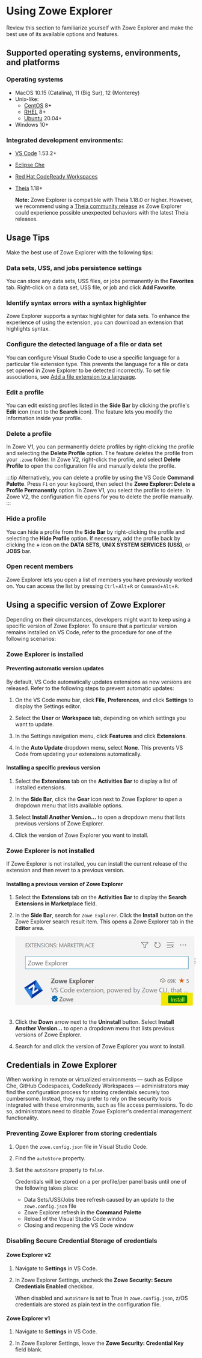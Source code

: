 # Using Zowe Explorer

Review this section to familiarize yourself with Zowe Explorer and make the best use of its available options and features.

## Supported operating systems, environments, and platforms

### Operating systems

- MacOS 10.15 (Catalina), 11 (Big Sur), 12 (Monterey)
- Unix-like:
   - [CentOS](https://www.centos.org/) 8+
   - [RHEL](https://www.redhat.com/en/technologies/linux-platforms/enterprise-linux) 8+
   - [Ubuntu](https://ubuntu.com/) 20.04+
- Windows 10+

### Integrated development environments: 

- [VS Code](https://code.visualstudio.com/) 1.53.2+
- [Eclipse Che](https://www.eclipse.org/che/)
- [Red Hat CodeReady Workspaces](https://www.redhat.com/en/technologies/jboss-middleware/codeready-workspaces)
- [Theia](https://theia-ide.org/) 1.18+

   **Note:** Zowe Explorer is compatible with Theia 1.18.0 or higher. However, we recommend using a [Theia community release](https://theia-ide.org/releases/) as Zowe Explorer could experience possible unexpected behaviors with the latest Theia releases.

## Usage Tips

Make the best use of Zowe Explorer with the following tips:

### Data sets, USS, and jobs persistence settings
You can store any data sets, USS files, or jobs permanently in the **Favorites** tab. Right-click on a data set, USS file, or job and click **Add Favorite**.

### Identify syntax errors with a syntax highlighter
Zowe Explorer supports a syntax highlighter for data sets. To enhance the experience of using the extension, you can download an extension that highlights syntax.

### Configure the detected language of a file or data set

You can configure Visual Studio Code to use a specific language for a particular file extension type. This prevents the language for a file or data set opened in Zowe Explorer to be detected incorrectly. To set file associations, see [Add a file extension to a language](https://code.visualstudio.com/docs/languages/overview#_add-a-file-extension-to-a-language).

### Edit a profile
You can edit existing profiles listed in the **Side Bar** by clicking the profile's **Edit** icon (next to the **Search** icon). The feature lets you modify the information inside your profile.

### Delete a profile
In Zowe V1, you can permanently delete profiles by right-clicking the profile and selecting the **Delete Profile** option. The feature deletes the profile from your `.zowe` folder. In Zowe V2, right-click the profile, and select **Delete Profile** to open the configuration file and manually delete the profile.

:::tip
Alternatively, you can delete a profile  by using the VS Code **Command Palette**. Press `F1` on your keyboard, then select the **Zowe Explorer: Delete a Profile Permanently** option. In Zowe V1, you select the profile to delete. In Zowe V2, the configuration file opens for you to delete the profile manually.
:::

### Hide a profile
You can hide a profile from the **Side Bar** by right-clicking the profile and selecting the **Hide Profile** option. If necessary, add the profile back by clicking the **+** icon on the **DATA SETS**, **UNIX SYSTEM SERVICES (USS)**, or **JOBS** bar.

### Open recent members
Zowe Explorer lets you open a list of members you have previously worked on. You can access the list by pressing `Ctrl`+`Alt`+`R` or `Command`+`Alt`+`R`.

## Using a specific version of Zowe Explorer

Depending on their circumstances, developers might want to keep using a specific version of Zowe Explorer. To ensure that a particular version remains installed on VS Code, refer to the procedure for one of the following scenarios:

### Zowe Explorer is installed

#### **Preventing automatic version updates**

By default, VS Code automatically updates extensions as new versions are released. Refer to the following steps to prevent automatic updates:

1. On the VS Code menu bar, click **File**, **Preferences**, and click **Settings** to display the Settings editor.

2. Select the **User** or **Workspace** tab, depending on which settings you want to update.
3. In the Settings navigation menu, click **Features** and click **Extensions**.
4. In the **Auto Update** dropdown menu, select **None**. This prevents VS Code from updating your extensions automatically.

#### **Installing a specific previous version**

1. Select the **Extensions** tab on the **Activities Bar** to display a list of installed extensions.

2. In the **Side Bar**, click the **Gear** icon next to Zowe Explorer to open a dropdown menu that lists available options.
3. Select **Install Another Version…** to open a dropdown menu that lists previous versions of Zowe Explorer.
4. Click the version of Zowe Explorer you want to install.

### Zowe Explorer is not installed

If Zowe Explorer is not installed, you can install the current release of the extension and then revert to a previous version.

#### **Installing a previous version of Zowe Explorer**

1. Select the **Extensions** tab on the **Activities Bar** to display the **Search Extensions in Marketplace** field.
2. In the **Side Bar**, search for `Zowe Explorer`. Click the **Install** button on the Zowe Explorer search result item. This opens a Zowe Explorer tab in the **Editor** area.

   ![Zowe Explorer search result item](../images/ze/ZE-zowe-explorer-result-item.jpg "Zowe Explorer search result item")
<br/><br/>

3. Click the **Down** arrow next to the **Uninstall** button. Select **Install Another Version…** to open a dropdown menu that lists previous versions of Zowe Explorer.
4. Search for and click the version of Zowe Explorer you want to install.

## Credentials in Zowe Explorer

When working in remote or virtualized environments &mdash; such as Eclipse Che, GitHub Codespaces, CodeReady Workspaces &mdash; administrators may find the configuration process for storing credentials securely too cumbersome. Instead, they may prefer to rely on the security tools integrated with these environments, such as file access permissions. To do so, administrators need to disable Zowe Explorer's credential management functionality.

### Preventing Zowe Explorer from storing credentials

1. Open the `zowe.config.json` file in Visual Studio Code.

2. Find the `autoStore` property.
3. Set the `autoStore` property to `false`.

   Credentials will be stored on a per profile/per panel basis until one of the following takes place:

   - Data Sets/USS/Jobs tree refresh caused by an update to the `zowe.config.json` file
   - Zowe Explorer refresh in the **Command Palette**
   - Reload of the Visual Studio Code window
   - Closing and reopening the VS Code window

### Disabling Secure Credential Storage of credentials

#### Zowe Explorer v2

1. Navigate to **Settings** in VS Code.

2. In Zowe Explorer Settings, uncheck the **Zowe Security: Secure Credentials Enabled** checkbox.

   When disabled and `autoStore` is set to True in `zowe.config.json`, z/OS credentials are stored as plain text in the configuration file.

#### Zowe Explorer v1

1. Navigate to **Settings** in VS Code.

2. In Zowe Explorer Settings, leave the **Zowe Security: Credential Key** field blank.
